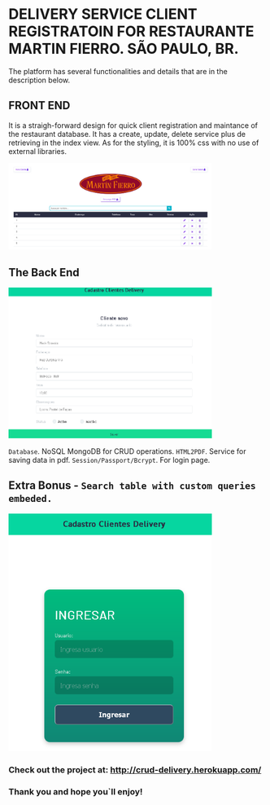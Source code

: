 # DELIVERY SERVICE CLIENT REGISTRATOIN FOR RESTAURANTE MARTIN FIERRO. SÃO PAULO, BR.

The platform has several functionalities and details that are in the description below. 

## FRONT END

It is a straigh-forward design for quick client registration and maintance of the restaurant database. It has a create, update, delete service plus de retrieving in the index view.  As for the styling, it is 100% css with no use of external libraries. 

<img src="/assets/img/readme_retrieve_data.png" width="400">

## The Back End

<img src="/assets/img/readme_new_client.png" width="400">

`Database`.  NoSQL MongoDB for  CRUD operations.
`HTML2PDF`.  Service for saving data in pdf. 
`Session/Passport/Bcrypt`.  For login page. 
 
## Extra Bonus - `Search table with custom queries embeded.`

<img src="/assets/img/readme_homep.png" width="400">

### Check out the project at: http://crud-delivery.herokuapp.com/

### Thank you and hope you`ll enjoy!